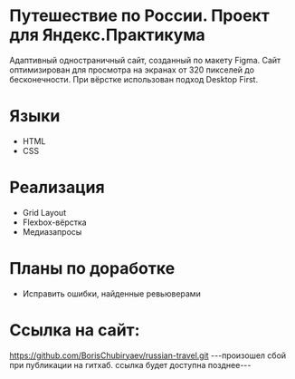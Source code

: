 # Путешествие по России. Проект для Яндекс.Практикума

Адаптивный одностраничный сайт, созданный по макету Figma. Сайт оптимизирован для просмотра на экранах от 320 пикселей до бесконечности.
При вёрстке использован подход Desktop First.

# Языки

- HTML
- CSS

# Реализация

- Grid Layout
- Flexbox-вёрстка
- Медиазапросы

# Планы по доработке
- Исправить ошибки, найденные ревьюверами

# Ссылка на сайт:

https://github.com/BorisChubiryaev/russian-travel.git  ---произошел сбой при публикации на гитхаб. ссылка будет доступна позднее---
